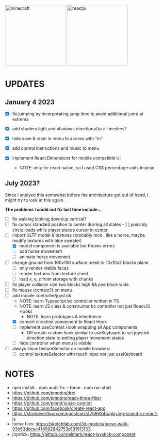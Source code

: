 <img src="https://upload.wikimedia.org/wikipedia/en/5/51/Minecraft_cover.png" alt="minecraft" height="200" />
<img src="https://upload.wikimedia.org/wikipedia/commons/a/a7/React-icon.svg" alt="reactjs" height="200" />

# UPDATES
## January 4 2023
- [x] fix jumping by incorporating jump time to avoid additional jump at extrema
- [x] add shaders light and shadows directional to all meshes? 
- [x] hide save & reset in menu to access with "m"
- [x] add control instructions and music to menu

- [x] implement React.Dimensions for mobile compatible UI
	- NOTE: only for react native, so I used CSS percentage units instead
## July 2023?
<p>Since I enjoyed this somewhat before the architecture got out of hand, I might try to look at this again.</p>
<b>The problems I could not fix last time include...</b>

- [ ] fix walking looking down/up vertical?
- [ ] fix cursor standard position to center durring all states
		- [ ] possibly circle loads while player places cursor in center
- [ ] import GLTF model & textures (probably mob , like a horse, maybe modify textures with blue sweater)
	- [x] model component is available but throws errors 
	- [ ] add horse movement 
	- [ ] animate horse movement
- [ ] change ground from 100x100 surface mesh to 10x10x2 blocks plane
	- [ ] only render visible faces
	- [ ] render textures from texture sheet
	- [ ] load x, y, z from storage with chunks
- [ ] fix player collision size two blocks high && pne block wide
- [ ] fix mouse (context?) on menu
- [ ] add mobile controller/joystick
	- NOTE: learn Typescript bc controller written in TS
	- NOTE: learn JS class & constructor bc controller not just ReactJS Hooks
		- NOTE: learn prototypes & inheritence
	- [x] convert direction component to React Hook
	- [ ] implement useContext Hook wrapping all App components 
		- OR create custom hook similar to useKeyboard to set joystick direction state to exiting player movement states 
	- [ ] hide controller when menu is visible
 - [ ] always show textureSelector on mobile browsers
	- [ ] control textureSelector with touch input not just useKeyboard
# NOTES
- npm install... npm audit fix --force...npm run start
- https://github.com/pmndrs/drei
- https://github.com/pmndrs/react-three-fiber
- https://github.com/pmndrs/use-cannon
- https://github.com/facebook/create-react-app
- https://stackoverflow.com/questions/47686345/playing-sound-in-react-js
- horse files: https://sketchfab.com/3d-models/horse-walk-93b53ddcec414592842753d1819f3133
- joystick: https://github.com/elmarti/react-joystick-component

